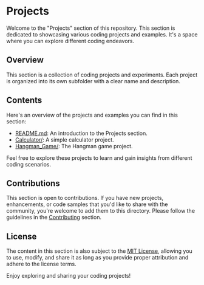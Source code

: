 # Projects

Welcome to the "Projects" section of this repository. This section is dedicated to showcasing various coding projects and examples. It's a space where you can explore different coding endeavors.

## Overview

This section is a collection of coding projects and experiments. Each project is organized into its own subfolder with a clear name and description.

## Contents

Here's an overview of the projects and examples you can find in this section:

- [README.md](README.md): An introduction to the Projects section.
- [Calculator/](Calculator/): A simple calculator project.
- [Hangman_Game/](Hangman_Game/): The Hangman game project.

Feel free to explore these projects to learn and gain insights from different coding scenarios.

## Contributions

This section is open to contributions. If you have new projects, enhancements, or code samples that you'd like to share with the community, you're welcome to add them to this directory. Please follow the guidelines in the [Contributing](../Contributing.md) section.

## License

The content in this section is also subject to the [MIT License](../LICENSE), allowing you to use, modify, and share it as long as you provide proper attribution and adhere to the license terms.

Enjoy exploring and sharing your coding projects!

